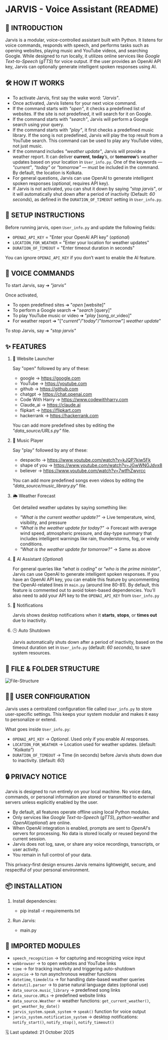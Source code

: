 # JARVIS - Voice Assistant (README)

## 📌 INTRODUCTION

Jarvis is a modular, voice-controlled assistant built with Python. It listens for voice commands, responds with speech, and performs tasks such as opening websites, playing music and YouTube videos, and searching Google. While designed to run locally, it utilizes online services like *Google Text-to-Speech* (*gTTS*) for voice output. If the user provides an OpenAI API key, Jarvis can optionally generate intelligent spoken responses using AI.
## 🛠️ HOW IT WORKS

- To activate Jarvis, first say the wake word: *"Jarvis"*.
- Once activated, Jarvis listens for your next voice command.
- If the command starts with *"open"*, it checks a predefined list of websites. If the site is not predefined, it will search for it on Google.
- If the command starts with *"search"*, Jarvis will perform a Google search using your query.
- If the command starts with *"play"*, it first checks a predefined music library. If the song is not predefined, Jarvis will play the top result from a YouTube search. This command can be used to play any YouTube video, not just music.
- If the command includes *"weather update"*, Jarvis will provide a weather report. It can deliver **current**, **today**’s, or **tomorrow**’s weather updates based on your location in `User_info.py`. One of the keywords — *"current"*, *"today"* or *"tomorrow"* — must be included in the command. By default, the location is Kolkata.
- For general questions, Jarvis can use OpenAI to generate intelligent spoken responses (*optional*, requires API key).
- If Jarvis is not activated, you can shut it down by saying *"stop jarvis"*, or it will automatically shut down after a period of inactivity (Default: *60 seconds*), as defined in the `DURATION_OF_TIMEOUT` setting in `User_info.py`.

## 🔧 SETUP INSTRUCTIONS
Before running jarvis, open `User_info.py` and update the following fields:
- `OPENAI_API_KEY` = "Enter your OpenAI API key" (*optional*)
- `LOCATION_FOR_WEATHER` = "Enter your location for weather updates"
- `DURATION_OF_TIMEOUT` = "Enter timeout duration in seconds"

You can ignore  `OPENAI_API_KEY` if you don’t want to enable the AI feature.

## 📢 VOICE COMMANDS

To start Jarvis, say                                  ➔ *"jarvis"*

Once activated,
- To open predefined sites    ➔  "*open* [website]"
- To perform a Google search   ➔  "*search* [query]"
- To play YouTube music or video  ➔  "*play* [song_or_video]"
- For weather report                                      ➔  "["*current*"/"*today*"/"*tomorrow*"] *weather update*"

To stop Jarvis, say    ➔ *"stop jarvis"*

## ✨ FEATURES
1. 🔗 Website Launcher

   Say "open" followed by any of these:
   - google → https://google.com
   - YouTube → https://youtube.com
   - github → https://github.com
   - chatgpt → https://chat.openai.com
   - Code With Harry → https://www.codewithharry.com
   - Claude_ai → https://claude.ai
   - flipkart → https://flipkart.com
   - hackerrank → https://hackerrank.com

    You can add more predefined sites by editing the  *"data_source/URLs.py"* file.

2. 🎵 Music Player

   Say "play" followed by any of these:
   - despacito → https://www.youtube.com/watch?v=kJQP7kiw5Fk
   - shape of you → https://www.youtube.com/watch?v=JGwWNGJdvx8
   - believer → https://www.youtube.com/watch?v=7wtfhZwyrcc

   You can add more predefined songs even videos by editing the  *"data_source/music_library.py"* file.

3. 🌦️ Weather Forecast  

   Get detailed weather updates by saying something like:  
   - *"What is the current weather update?"* → Live temperature, wind, visibility, and pressure  
   - *"What is the weather update for today?"* → Forecast with average wind speed, atmospheric pressure, and day-type summary that includes intelligent warnings like rain, thunderstorms, fog, or windy conditions.  
   - *"What is the weather update for tomorrow?"* → Same as above

4. 🧠 AI Assistant (*Optional*)

   For general queries like *"what is coding"* or *"who is the prime minister"*, Jarvis can use OpenAI to generate intelligent spoken responses. If you have an OpenAI API key, you can enable this feature by uncommenting the OpenAI-related lines in `main.py` (around line 80-81). By default, this feature is commented out to avoid token-based dependencies. You’ll also need to add your API key to the `OPENAI_API_KEY` from `User_info.py`

5. 🔔 Notifications

   Jarvis shows desktop notifications when it **starts**, **stops**, or **times out** due to inactivity.

6. 🕒 Auto Shutdown

   Jarvis automatically shuts down after a period of inactivity, based on the timeout duration set in `User_info.py` (default: *60 seconds*), to save system resources.


## 📁 FILE & FOLDER STRUCTURE

![File-Structure](image.png)

## 🧑‍💻 USER CONFIGURATION

Jarvis uses a centralized configuration file called `User_info.py` to store user-specific settings. This keeps your system modular and makes it easy to personalize or extend.

What goes inside `User_info.py`:
- `OPENAI_API_KEY` → *Optional*. Used only if you enable AI responses.
- `LOCATION_FOR_WEATHER` →  Location used for weather updates. (default: *"Kolkata"*)
- `DURATION_OF_TIMEOUT` → Time (in seconds) before Jarvis shuts down due to inactivity. (default: *60*)



## 🔒 PRIVACY NOTICE

Jarvis is designed to run entirely on your local machine. No voice data, commands, or personal information are stored or transmitted to external servers unless explicitly enabled by the user.

- By default, all features operate offline using local Python modules.
- Only services like *Google Text-to-Speech* (*gTTS*), *python-weather* and *OpenAI*(*optional*) are online.
- When OpenAI integration is enabled, prompts are sent to *OpenAI*'s servers for processing. No data is stored locally or reused beyond the current session.
- Jarvis does not log, save, or share any voice recordings, transcripts, or user activity.
- You remain in full control of your data.

This privacy-first design ensures Jarvis remains lightweight, secure, and respectful of your personal environment.


## 📦 INSTALLATION

1. Install dependencies:
   - pip install -r requirements.txt

2. Run Jarvis:
   - main.py

## 🧩 IMPORTED MODULES  
- `speech_recognition` → for capturing and recognizing voice input  
- `webbrowser` → to open websites and YouTube links  
- `time` → for tracking inactivity and triggering auto-shutdown  
- `asyncio` → to run asynchronous weather functions  
- `datetime`, `timedelta` → for handling date-based weather queries  
- `dateutil.parser` → to parse natural language dates (optional use)  
- `data_source.music_library` → predefined song links  
- `data_source.URLs` → predefined website links  
- `data_source.Weather` → weather functions: `get_current_weather()`, `get_weather_by_date()`  
- `jarvis_system.speak_system` → `speak()` function for voice output  
- `jarvis_system.notification_system` → desktop notifications: `notify_start()`, `notify_stop()`, `notify_timeout()`

🗓️ Last updated: 21 October 2025